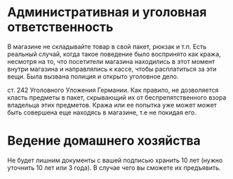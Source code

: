 # Административная и уголовная ответственность

В магазине не складывайте товар в свой пакет, рюкзак и т.п.
Есть реальный случай, когда такое поведение было воспринято как кража, несмотря на то, что посетители магазина находились в этот момент внутри магазина и направлялись к кассе, чтобы расплатиться за эти вещи.
Была вызвана полиция и открыто уголовное дело.

ст. 242 Уголовного Уложения Германии.
Как правило, не дозволяется класть предметы в пакет, скрывающий их от беспрепятственного взора владельца этих предметов. Кража или ее попытка уже может может быть совершена еще находясь в магазине, т.е не покидая его.

# Ведение домашнего хозяйства

Не будет лишним документы с вашей подписью хранить 10 лет (нужно уточнить 10 лет или 3 года). В случае чего вы сможете их предъявить.
